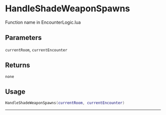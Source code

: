# HandleShadeWeaponSpawns
Function name in EncounterLogic.lua
## Parameters
`currentRoom`, `currentEncounter`
## Returns
`none`
## Usage
```lua
HandleShadeWeaponSpawns(currentRoom, currentEncounter)
```
---
